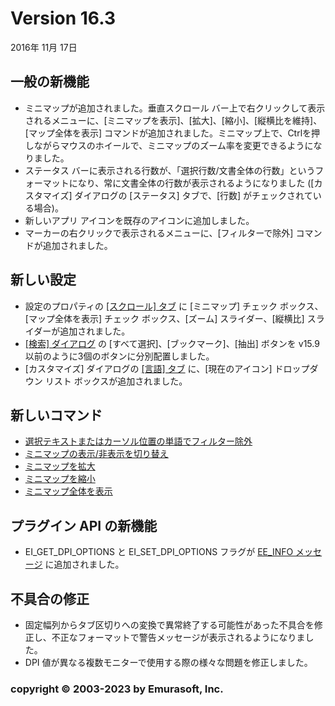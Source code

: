 # Version 16.3

2016年 11月 17日

## 一般の新機能

- ミニマップが追加されました。垂直スクロール バー上で右クリックして表示されるメニューに、\[ミニマップを表示\]、\[拡大\]、\[縮小\]、\[縦横比を維持\]、\[マップ全体を表示\] コマンドが追加されました。ミニマップ上で、Ctrlを押しながらマウスのホイールで、ミニマップのズーム率を変更できるようになりました。
- ステータス バーに表示される行数が、「選択行数/文書全体の行数」というフォーマットになり、常に文書全体の行数が表示されるようになりました (\[カスタマイズ\] ダイアログの \[ステータス\] タブで、\[行数\] がチェックされている場合)。
- 新しいアプリ アイコンを既存のアイコンに追加しました。
- マーカーの右クリックで表示されるメニューに、\[フィルターで除外\] コマンドが追加されました。

## 新しい設定

- 設定のプロパティの [\[スクロール\] タブ](../dlg/properties/scroll/index) に \[ミニマップ\] チェック ボックス、\[マップ全体を表示\] チェック ボックス、\[ズーム\] スライダー、\[縦横比\] スライダーが追加されました。
- [\[検索\] ダイアログ](../dlg/find/index) の \[すべて選択\]、\[ブックマーク\]、\[抽出\] ボタンを v15.9 以前のように3個のボタンに分別配置しました。
- \[カスタマイズ\] ダイアログの [\[言語\] タブ](../dlg/customize/lang/index) に、\[現在のアイコン\] ドロップダウン リスト ボックスが追加されました。

## 新しいコマンド

- [選択テキストまたはカーソル位置の単語でフィルター除外](../cmd/edit/filter_out_word)
- [ミニマップの表示/非表示を切り替え](../cmd/window/minimap_toggle)
- [ミニマップを拡大](../cmd/window/minimap_zoom_in)
- [ミニマップを縮小](../cmd/window/minimap_zoom_out)
- [ミニマップ全体を表示](../cmd/window/minimap_entire_map)

## プラグイン API の新機能

- EI\_GET\_DPI\_OPTIONS と EI\_SET\_DPI\_OPTIONS フラグが [EE\_INFO メッセージ](../plugin/message/ee_info) に追加されました。

## 不具合の修正

- 固定幅列からタブ区切りへの変換で異常終了する可能性があった不具合を修正し、不正なフォーマットで警告メッセージが表示されるようになりました。
- DPI 値が異なる複数モニターで使用する際の様々な問題を修正しました。

### copyright © 2003-2023 by Emurasoft, Inc.
